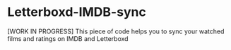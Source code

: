 # Letterboxd-IMDB-sync
[WORK IN PROGRESS]
This piece of code helps you to sync your watched films and ratings on IMDB and Letterboxd
